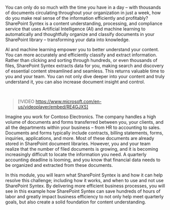 You can only do so much with the time you have in a day – with thousands of documents circulating throughout your organization in just a week, how do you make real sense of the information efficiently and profitably? SharePoint Syntex is a content understanding, processing, and compliance service that uses Artificial Intelligence (AI) and machine learning to automatically and thoughtfully organize and classify documents in your SharePoint library – transforming your data into knowledge.

AI and machine learning empower you to better understand your content. You can more accurately and efficiently classify and extract information. Rather than clicking and sorting through hundreds, or even thousands of files, SharePoint Syntex extracts data for you, making search and discovery of essential content streamlined and seamless. This returns valuable time to you and your team. You can not only dive deeper into your content and truly understand it, you can also increase document insight and control.

<br>

> [!VIDEO https://www.microsoft.com/en-us/videoplayer/embed/RE4GJXS]

Imagine you work for Contoso Electronics. The company handles a high volume of documents and forms transferred between you, your clients, and all the departments within your business – from HR to accounting to sales. Documents and forms typically include contracts, billing statements, forms, inquiries, applications, and more. Most of these documents are already stored in SharePoint document libraries. However, you and your team realize that the number of filed documents is growing, and it is becoming increasingly difficult to locate the information you need. A quarterly accounting deadline is looming, and you know that financial data needs to be organized and extracted from these documents.

In this module, you will learn what SharePoint Syntex is and how it can help resolve this challenge; including how it works, and when to use and not use SharePoint Syntex. By delivering more efficient business processes, you will see in this example how SharePoint Syntex can save hundreds of hours of labor and greatly impact business efficiency to not only help meet quarterly goals, but also create a solid foundation for content understanding.
